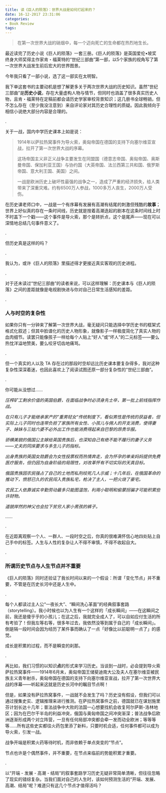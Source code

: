 ```yaml
---
title: 读《巨人的陨落》：世界大战是如何打起来的？
date: 16-12-2017 23:31:06
categories: 
- Book Review
tags: 
---
```




> 在第一次世界大战的硝烟中，每一个迈向死亡的生命都在热烈地生长。



最近读完了历史小说《巨人的陨落》一套三册。《巨人的陨落》是英国爱伦•坡奖终身大师奖得主作家肯・福莱特的“世纪三部曲”第一部，以5个家族的视角写了第一次世界大战发生前后宏大的世界图景。

今年我只看了一部小说，选了这一部实在太明智。

我下单这套书的主要动机是想了解更多关于两次世界大战的历史知识。虽然“世纪三部曲”是**历史小说**，存在大量虚构人物与情节，但同时也涵盖了很多真实历史人物，且肯・福莱特在定稿前都会请历史学家审校背景知识；这几册书全球畅销，但不怎么存在（至少我没注意到）来自评论家对其历史合理性的质疑。因此我倾向于相信小说绝大部分内容是合理的。

.

关于一战，国内中学历史课本上如是说：

> 1914年以萨拉热窝事件为导火索，奥匈帝国在德国的支持下向塞尔维亚宣战，拉开了第一次世界大战的序幕。
>
> 这场帝国主义非正义战争主要发生在同盟国（德意志帝国、奥匈帝国、奥斯曼帝国、保加利亚王国）与协约国（大英帝国、法兰西第三共和国、俄罗斯帝国、意大利王国、美国）之间。
>
> 一战是欧洲历史上破坏性最强的战争之一，造成了严重的经济损失，给人类带来了深重灾难。约有6500万人参战，1000多万人丧生，2000万人受伤。

在历史课老师口中，一战是一个有序幕有发展有高潮有结尾的刺激但残酷的**故事**；世界上好似真的存在一条时间线，历史就是按着高潮迭起的剧本在这条时间线上时不时盖下一个戳——这个事件是导火索，那个是转折点，这个是尾声——现在可以深情地总结几句事件意义了。

.

但历史真是这样的吗？

.

我认为，或许《巨人的陨落》里描述得才更接近真实客观的历史进程。

.

对于还未读过“世纪三部曲”的读者来说，可以这样理解：历史课本与《巨人的陨落》之间的差距就像是电视剧快进与你对自己日常生活感知的差距。

.

### 人与时空的复杂性

如果你只有一分钟来了解第一次世界大战，毫无疑问只能选择中学历史书的框架式格式化叙述；但其中脸谱化的历史人物形象，就像影子一样极度简化了真实人物的血肉细节。读罢只能像孩子一样给每个人贴上“好人”或“坏人”的二元标签——要么热忱洋溢地赞美，要么咬牙切齿地痛骂。

.

但一个真实的人以及 TA 存在过的那段时空却远比历史课本要复杂得多，我对这种复杂性深深着迷，也因此喜欢上了阅读试图还原一部分复杂性的“世纪三部曲”。

.

你可能从没想过……

*压榨矿工剩余价值的英国伯爵，在面临战争时必须身先士卒，第一批上前线指挥作战。*

*在只有儿子才能继承家产的”重男轻女“传统制度下，看似男性是传统的获益者，但实际上儿子同时也连带负担了家族所有女性、小孩儿与佣人的开支消费，使得妻子、妹妹与三姑六婆不必外出工作也能消费得起来自巴黎的昂贵华服。*

*骄横美貌的俄国公主嫁给英国贵族后，也深知自己有绝不能不履行的妻子义务——丈夫的同床要求与多生儿子的指标。*

*出身贵族的英国女勋爵会为女性投票权而热情奔走，会为怀孕的单亲妈妈提供免费医疗服务，但仍因为自身阶级的局限性，对改革怀有不切实际的天真目标。*

*俄国贵族因农民强占了自己的土地而私刑绞死几人示威；十几年后，在俄国革命的推动下，愤怒已久的农民闯入贵族私宅，枪决了主人，一把火烧了豪宅。*

*农民工人依靠诚实辛勤劳动最多只能图温饱，利用小聪明和偷蒙拐骗才可能积累些许财物。*

*道貌岸然的神父也会拉下贫穷人家小男孩的裤子。*

……

.

在近距离观察一个人、一群人、一段时空之后，你真的很难满怀信心地四处贴上自己手中的标签。人生与人性的复杂让人不得不审慎，不得不收起自大。

.

### 所谓历史节点与人生节点并不重要

《巨人的陨落》同时还验证了我长时间以来的一个假设：所谓「变化节点」并不重要，不管是在历史长河中还是人生中。

.

每个人都读过主人公“一夜长大”、“瞬间洗心革面”的经典叙事套路（storytelling）。我小时候也以为人生有一个这样的「成长瞬间」——在这瞬间之前，我还是傻乎乎的小孩儿；在这之后，我就完全成人了，可以自如应付生活的所有考验了！但我左等右等，很多年过去，我依然没等到属于自己的「成长瞬间」。倒是隔一段时间会因为经历了某件事而确认了一点「好像比以前聪明一点了」的感觉。

成长是积累的过程，而不是瞬变的刹那。

.

再比如，我们习惯的以知识**点**的形式来学习历史。当谈到一战时，必会提到导火索萨拉热窝事件——1914年6月末，奥匈帝国王储斐迪南大公及夫人在塞尔维亚被民族主义青年射杀，奥匈帝国在德国的支持下向塞尔维亚宣战，拉开了第一次世界大战的序幕——听起来这就是历史长河中的瞩目节点啊！

但是，如果没有萨拉热窝事件，一战就不会发生了吗？历史没有假设，但我们可以通过搜集史实、逻辑推理来进行推测。在萨拉热窝事件之前，德国就已在谋划施里芬计划长达十几年；普法战争中大败的法国一心想要找机会收复阿尔萨斯-洛林地区；因为在巴尔干半岛的利益冲突，俄国与奥匈帝国之间冲突渐深；普法战争后欧洲逐渐形成两个对立阵营，一旦有任何局部冲突都会牵一发而动全欧洲；等等等等……所有这些史实都往火药包里添了新料，只要时机合适，任何事件都可以成为导火索，引发一战。

战争开端是积累火药等待时机，而非依赖于单点突变的“节点”。

节点也许是个偶然事件，并不重要，在节点来临前的势能积累才重要。

.

以“开端 - 发展 - 高潮 - 结局”的叙事套路学习历史无疑非常简单清晰，但往往忽略了现实的错综复杂。当我们面对自己的人生时，该如何预测生活的“开端、发展、高潮、结局”呢？难道只有这几个节点才值得活吗？







